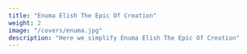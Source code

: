 ```yaml
---
title: "Enuma Elish The Epic Of Creation"
weight: 2
image: "/covers/enuma.jpg"
description: "Here we simplify Enuma Elish The Epic Of Creation"
---
```



<!-- apsu, mammu, tiamat

lamu, lahamu

anskar, kishar

Anu 

Nudimmud -->